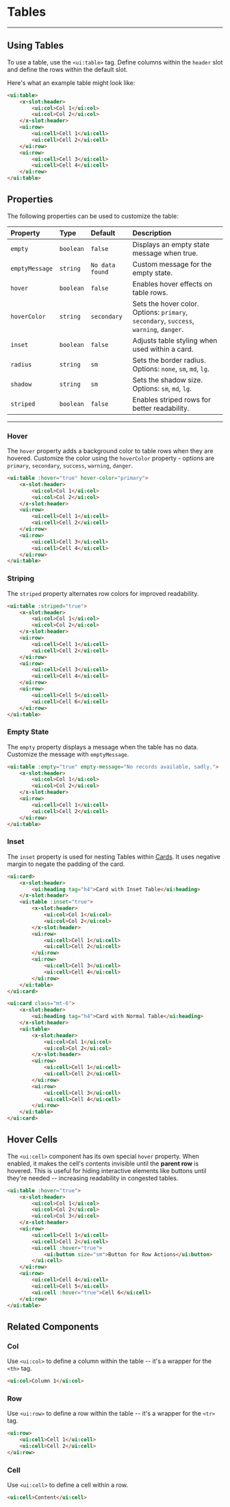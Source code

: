 # Tables

---

## Using Tables

To use a table, use the `<ui:table>` tag. Define columns within the `header` slot and define the rows within the default slot.

Here's what an example table might look like:

```html +demo title={Basic Table}
<ui:table>
    <x-slot:header>
        <ui:col>Col 1</ui:col>
        <ui:col>Col 2</ui:col>
    </x-slot:header>
    <ui:row>
        <ui:cell>Cell 1</ui:cell>
        <ui:cell>Cell 2</ui:cell>
    </ui:row>
    <ui:row>
        <ui:cell>Cell 3</ui:cell>
        <ui:cell>Cell 4</ui:cell>
    </ui:row>
</ui:table>
```

## Properties

The following properties can be used to customize the table:

| Property | Type | Default | Description |
|:---|:---|:---|:---|
| `empty` | `boolean` | `false` | Displays an empty state message when true. |
| `emptyMessage` | `string` | `No data found` | Custom message for the empty state. |
| `hover` | `boolean` | `false` | Enables hover effects on table rows. |
| `hoverColor` | `string` | `secondary` | Sets the hover color. Options: `primary`, `secondary`, `success`, `warning`, `danger`. |
| `inset` | `boolean` | `false` | Adjusts table styling when used within a card. |
| `radius` | `string` | `sm` | Sets the border radius. Options: `none`, `sm`, `md`, `lg`. |
| `shadow` | `string` | `sm` | Sets the shadow size. Options: `sm`, `md`, `lg`. |
| `striped` | `boolean` | `false` | Enables striped rows for better readability. |

---

### Hover

The `hover` property adds a background color to table rows when they are hovered. Customize the color using the `hoverColor` property - options are `primary`, `secondary`, `success`, `warning`, `danger`.

```html +demo title={Row Hover}
<ui:table :hover="true" hover-color="primary">
    <x-slot:header>
        <ui:col>Col 1</ui:col>
        <ui:col>Col 2</ui:col>
    </x-slot:header>
    <ui:row>
        <ui:cell>Cell 1</ui:cell>
        <ui:cell>Cell 2</ui:cell>
    </ui:row>
    <ui:row>
        <ui:cell>Cell 3</ui:cell>
        <ui:cell>Cell 4</ui:cell>
    </ui:row>
</ui:table>
```

### Striping

The `striped` property alternates row colors for improved readability.

```html +demo title={Striped Rows}
<ui:table :striped="true">
    <x-slot:header>
        <ui:col>Col 1</ui:col>
        <ui:col>Col 2</ui:col>
    </x-slot:header>
    <ui:row>
        <ui:cell>Cell 1</ui:cell>
        <ui:cell>Cell 2</ui:cell>
    </ui:row>
    <ui:row>
        <ui:cell>Cell 3</ui:cell>
        <ui:cell>Cell 4</ui:cell>
    </ui:row>
    <ui:row>
        <ui:cell>Cell 5</ui:cell>
        <ui:cell>Cell 6</ui:cell>
    </ui:row>
</ui:table>
```

### Empty State

The `empty` property displays a message when the table has no data. Customize the message with `emptyMessage`.

```html +demo title={Empty State}
<ui:table :empty="true" empty-message="No records available, sadly.">
    <x-slot:header>
        <ui:col>Col 1</ui:col>
        <ui:col>Col 2</ui:col>
    </x-slot:header>
    <ui:row>
        <ui:cell>Cell 1</ui:cell>
        <ui:cell>Cell 2</ui:cell>
    </ui:row>
</ui:table>
```

### Inset

The `inset` property is used for nesting Tables within [Cards](/docs/cards). It uses negative margin to negate the padding of the card.

```html +demo title={Inset Table}
<ui:card>
    <x-slot:header>
        <ui:heading tag="h4">Card with Inset Table</ui:heading>
    </x-slot:header>
    <ui:table :inset="true">
        <x-slot:header>
            <ui:col>Col 1</ui:col>
            <ui:col>Col 2</ui:col>
        </x-slot:header>
        <ui:row>
            <ui:cell>Cell 1</ui:cell>
            <ui:cell>Cell 2</ui:cell>
        </ui:row>
        <ui:row>
            <ui:cell>Cell 3</ui:cell>
            <ui:cell>Cell 4</ui:cell>
        </ui:row>
    </ui:table>
</ui:card>

<ui:card class="mt-6">
    <x-slot:header>
        <ui:heading tag="h4">Card with Normal Table</ui:heading>
    </x-slot:header>
    <ui:table>
        <x-slot:header>
            <ui:col>Col 1</ui:col>
            <ui:col>Col 2</ui:col>
        </x-slot:header>
        <ui:row>
            <ui:cell>Cell 1</ui:cell>
            <ui:cell>Cell 2</ui:cell>
        </ui:row>
        <ui:row>
            <ui:cell>Cell 3</ui:cell>
            <ui:cell>Cell 4</ui:cell>
        </ui:row>
    </ui:table>
</ui:card>
```

## Hover Cells

The `<ui:cell>` component has its own special `hover` property. When enabled, it makes the cell's contents invisible until the **parent row** is hovered.
This is useful for hiding interactive elements like buttons until they're needed -- increasing readability in congested tables.

```html +demo title={Hover Cells}
<ui:table :hover="true">
    <x-slot:header>
        <ui:col>Col 1</ui:col>
        <ui:col>Col 2</ui:col>
        <ui:col>Col 3</ui:col>
    </x-slot:header>
    <ui:row>
        <ui:cell>Cell 1</ui:cell>
        <ui:cell>Cell 2</ui:cell>
        <ui:cell :hover="true">
            <ui:button size="sm">Button for Row Actions</ui:button>
        </ui:cell>
    </ui:row>
    <ui:row>
        <ui:cell>Cell 4</ui:cell>
        <ui:cell>Cell 5</ui:cell>
        <ui:cell :hover="true">Cell 6</ui:cell>
    </ui:row>
</ui:table>
```

## Related Components

### Col

Use `<ui:col>` to define a column within the table -- it's a wrapper for the `<th>` tag.

```html title={The Column Component}
<ui:col>Column 1</ui:col>
```

### Row
Use `<ui:row>` to define a row within the table -- it's a wrapper for the `<tr>` tag.

```html title={The Row Component}
<ui:row>
    <ui:cell>Cell 1</ui:cell>
    <ui:cell>Cell 2</ui:cell>
</ui:row>
```

### Cell
Use `<ui:cell>` to define a cell within a row.

```html title={The Cell Component}
<ui:cell>Content</ui:cell>
```

